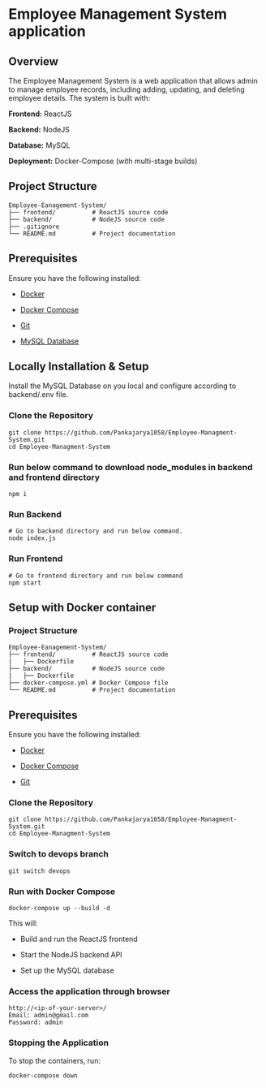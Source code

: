 # Employee Management System application

## Overview

The Employee Management System is a web application that allows admin to manage employee records, including adding, updating, and deleting employee details. The system is built with:

**Frontend:** ReactJS

**Backend:** NodeJS

**Database:** MySQL

**Deployment:** Docker-Compose (with multi-stage builds)

## Project Structure
```
Employee-Eanagement-System/
├── frontend/          # ReactJS source code
├── backend/           # NodeJS source code
├── .gitignore        
└── README.md          # Project documentation
```

## Prerequisites

Ensure you have the following installed:

- [Docker](https://docs.docker.com/engine/install/)

- [Docker Compose](https://docs.docker.com/compose/install/)

- [Git](https://git-scm.com/downloads)

- [MySQL Database](https://dev.mysql.com/downloads/installer/)

  

## Locally Installation & Setup
Install the MySQL Database on you local and configure according to backend/.env file.

### Clone the Repository
```
git clone https://github.com/Pankajarya1058/Employee-Managment-System.git
cd Employee-Managment-System
```
### Run below command to download node_modules in backend and frontend directory
```
npm i
```

### Run Backend
```
# Go to backend directory and run below command.
node index.js
```

### Run Frontend
```
# Go to frontend directory and run below command
npm start
```


## Setup with Docker container

### Project Structure

```
Employee-Eanagement-System/
├── frontend/          # ReactJS source code
|   ├── Dockerfile
├── backend/           # NodeJS source code
|   ├── Dockerfile
├── docker-compose.yml # Docker Compose file
└── README.md          # Project documentation
```

## Prerequisites

Ensure you have the following installed:

- [Docker](https://docs.docker.com/engine/install/)

- [Docker Compose](https://docs.docker.com/compose/install/)

- [Git](https://git-scm.com/downloads)

### Clone the Repository
```
git clone https://github.com/Pankajarya1058/Employee-Managment-System.git
cd Employee-Managment-System
```
### Switch to devops branch
```
git switch devops
```

### Run with Docker Compose

```
docker-compose up --build -d
```

This will:

- Build and run the ReactJS frontend

- Start the NodeJS backend API

- Set up the MySQL database

### Access the application through browser
```
http://<ip-of-your-server>/
Email: admin@gmail.com
Password: admin
```

### Stopping the Application

To stop the containers, run:
```
docker-compose down
```

